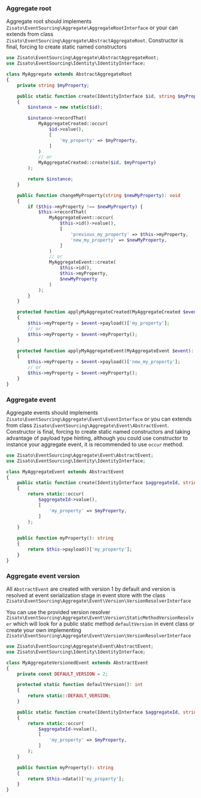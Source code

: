 ### Aggregate root

Aggregate root should implements `Zisato\EventSourcing\Aggregate\AggregateRootInterface` or your can extends from class `Zisato\EventSourcing\Aggregate\AbstractAggregateRoot`. Constructor is final, forcing to create static named constructors

```php
use Zisato\EventSourcing\Aggregate\AbstractAggregateRoot;
use Zisato\EventSourcing\Identity\IdentityInterface;

class MyAggregate extends AbstractAggregateRoot
{
    private string $myProperty;

    public static function create(IdentityInterface $id, string $myProperty): MyAggregate
    {
        $instance = new static($id);

        $instance->recordThat(
            MyAggregateCreated::occur(
                $id->value(),
                [
                    'my_property' => $myProperty,
                ]
            )
            // or
            MyAggregateCreated::create($id, $myProperty)
        );

        return $instance;
    }

    public function changeMyProperty(string $newMyProperty): void
    {
        if ($this->myProperty !== $newMyProperty) {
            $this->recordThat(
                MyAggregateEvent::occur(
                    $this->id()->value(),
                    [
                        'previous_my_property' => $this->myProperty,
                        'new_my_property' => $newMyProperty,
                    ]
                )
                // or
                MyAggregateEvent::create(
                    $this->id(),
                    $this->myProperty,
                    $newMyProperty
                )
            );
        }
    }

    protected function applyMyAggregateCreated(MyAggregateCreated $event): void
    {
        $this->myProperty = $event->payload()['my_property'];
        // or
        $this->myProperty = $event->myProperty();
    }

    protected function applyMyAggregateEvent(MyAggregateEvent $event): void
    {
        $this->myProperty = $event->payload()['new_my_property'];
        // or
        $this->myProperty = $event->myProperty();
    }
}
```

### Aggregate event

Aggregate events should implements `Zisato\EventSourcing\Aggregate\Event\EventInterface` or you can extends from class `Zisato\EventSourcing\Aggregate\Event\AbstractEvent`. Constructor is final, forcing to create static named constructors and taking advantage of payload type hinting, although you could use constructor to instance your aggregate event, it is recommended to use `occur` method.


```php
use Zisato\EventSourcing\Aggregate\Event\AbstractEvent;
use Zisato\EventSourcing\Identity\IdentityInterface;

class MyAggregateEvent extends AbstractEvent
{
    public static function create(IdentityInterface $aggregateId, string $myProperty): MyAggregateEvent
    {
        return static::occur(
            $aggregateId->value(),
            [
                'my_property' => $myProperty,
            ]
        );
    }

    public function myProperty(): string
    {
        return $this->payload()['my_property'];
    }
}
```

### Aggregate event version
All `AbstractEvent` are created with version 1 by default and version is resolved at event serialization stage in event store with the class `Zisato\EventSourcing\Aggregate\Event\Version\VersionResolverInterface`

You can use the provided version resolver  `Zisato\EventSourcing\Aggregate\Event\Version\StaticMethodVersionResolver` which will look for a public static method `defaultVersion` in event class or create your own implementing `Zisato\EventSourcing\Aggregate\Event\Version\VersionResolverInterface`


```php
use Zisato\EventSourcing\Aggregate\Event\AbstractEvent;
use Zisato\EventSourcing\Identity\IdentityInterface;

class MyAggregateVersionedEvent extends AbstractEvent
{
    private const DEFAULT_VERSION = 2;

    protected static function defaultVersion(): int
    {
        return static::DEFAULT_VERSION;
    }

    public static function create(IdentityInterface $aggregateId, string $myProperty): MyAggregateVersionedEvent
    {
        return static::occur(
            $aggregateId->value(),
            [
                'my_property' => $myProperty,
            ]
        );
    }

    public function myProperty(): string
    {
        return $this->data()['my_property'];
    }
}
```